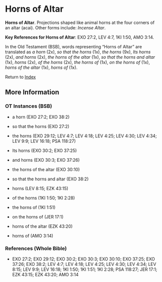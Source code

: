 # Horns of Altar
**Horns of Altar**. 
Projections shaped like animal horns at the four corners of an altar (acai). 
Other forms include: 
*Incense Altar*. 


**Key References for Horns of Altar**: 
EXO 27:2, LEV 4:7, 1KI 1:50, AMO 3:14. 


In the Old Testament (BSB), words representing “Horns of Altar” are translated as 
*a horn* (2x), *so that the horns* (1x), *the horns* (9x), *Its horns* (2x), *and horns* (2x), *the horns of the altar* (1x), *so that the horns and altar* (1x), *horns* (2x), *of the horns* (2x), *the horns of* (1x), *on the horns of* (1x), *horns of the altar* (1x), *horns of* (1x). 




Return to [Index](00-Index.md)

## More Information

### OT Instances (BSB)

* a horn (EXO 27:2; EXO 38:2)

* so that the horns (EXO 27:2)

* the horns (EXO 29:12; LEV 4:7; LEV 4:18; LEV 4:25; LEV 4:30; LEV 4:34; LEV 9:9; LEV 16:18; PSA 118:27)

* Its horns (EXO 30:2; EXO 37:25)

* and horns (EXO 30:3; EXO 37:26)

* the horns of the altar (EXO 30:10)

* so that the horns and altar (EXO 38:2)

* horns (LEV 8:15; EZK 43:15)

* of the horns (1KI 1:50; 1KI 2:28)

* the horns of (1KI 1:51)

* on the horns of (JER 17:1)

* horns of the altar (EZK 43:20)

* horns of (AMO 3:14)



### References (Whole Bible)

* EXO 27:2; EXO 29:12; EXO 30:2; EXO 30:3; EXO 30:10; EXO 37:25; EXO 37:26; EXO 38:2; LEV 4:7; LEV 4:18; LEV 4:25; LEV 4:30; LEV 4:34; LEV 8:15; LEV 9:9; LEV 16:18; 1KI 1:50; 1KI 1:51; 1KI 2:28; PSA 118:27; JER 17:1; EZK 43:15; EZK 43:20; AMO 3:14



